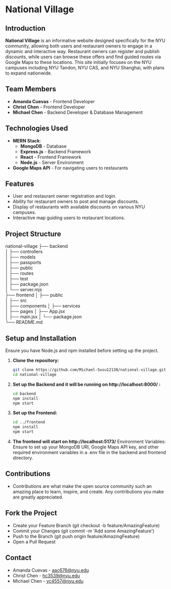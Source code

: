 # National Village

## Introduction

**National Village** is an informative website designed specifically for the NYU community, allowing both users and restaurant owners to engage in a dynamic and interactive way. Restaurant owners can register and publish discounts, while users can browse these offers and find guided routes via Google Maps to these locations. This site initially focuses on the NYU campuses including NYU Tandon, NYU CAS, and NYU Shanghai, with plans to expand nationwide.

## Team Members

- **Amanda Cuevas** - Frontend Developer
- **Christ Chen** - Frontend Developer
- **Michael Chen** - Backend Developer & Database Management

## Technologies Used

- **MERN Stack**:
  - **MongoDB** - Database
  - **Express.js** - Backend Framework
  - **React** - Frontend Framework
  - **Node.js** - Server Environment
- **Google Maps API** - For navigating users to restaurants

## Features

- User and restaurant owner registration and login.
- Ability for restaurant owners to post and manage discounts.
- Display of restaurants with available discounts on various NYU campuses.
- Interactive map guiding users to restaurant locations.

## Project Structure

national-village
├── backend                 
│   ├── controllers       
│   ├── models         
│   ├── passports  
│   ├── public   
│   ├── routes  
│   ├── test     
│   ├── package.json   
│   └── server.mjs  
├── frontend 
│   ├── public      
│   ├── src        
│       ├── components 
│       ├── services  
│       ├── pages
│   ├── App.jsx    
│   ├── main.jsx 
│   └── package.json            
└── README.md

## Setup and Installation

Ensure you have Node.js and npm installed before setting up the project.

1. **Clone the repository:**
   ```bash
   git clone https://github.com/Michael-Susu12138/national-village.git
   cd national-village
   ```
2. **Set up the Backend and it will be running on http://localhost:8000/ :**
   ```bash
   cd backend
   npm install
   npm start
   ```
3. **Set up the Frontend:**
   ```bash
   cd ../frontend
   npm install
   npm start
   ```
4. **The frontend will start on http://localhost:5173/**
   Environment Variables:
   Ensure to set up your MongoDB URI, Google Maps API key, and other required environment variables in a .env file in the backend and frontend directory.

## Contributions

- Contributions are what make the open source community such an amazing place to learn, inspire, and create. Any contributions you make are greatly appreciated.

## Fork the Project

- Create your Feature Branch (git checkout -b feature/AmazingFeature)
- Commit your Changes (git commit -m 'Add some AmazingFeature')
- Push to the Branch (git push origin feature/AmazingFeature)
- Open a Pull Request

## Contact

- Amanda Cuevas - aac676@nyu.edu
- Christ Chen - hc3539@nyu.edu
- Michael Chen - yc4557@nyu.edu
